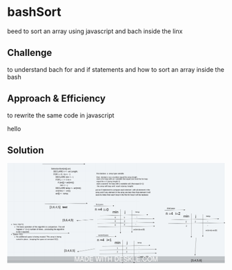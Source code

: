
# bashSort
beed to sort an array using javascript and bach inside the linx
## Challenge
to understand  bach for and if statements  and how to sort an array inside the bash
## Approach & Efficiency
to rewrite the same code in javascript

hello
## Solution
![](../assets/bachSort.jpeg)

